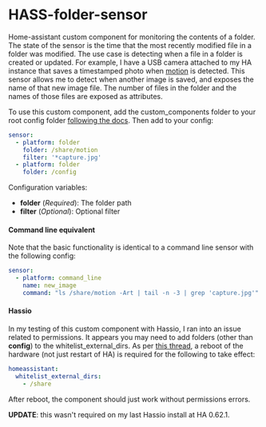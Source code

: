 # HASS-folder-sensor
Home-assistant custom component for monitoring the contents of a folder.
The state of the sensor is the time that the most recently modified file in a folder was modified.
The use case is detecting when a file in a folder is created or updated. For example, I have a USB camera attached to my
HA instance that saves a timestamped photo when [motion](https://github.com/HerrHofrat/hassio-addons/tree/master/motion) is detected. This sensor allows me to detect when another image is saved, and
exposes the name of that new image file. The number of files in the folder and the names of those files are exposed as attributes.

To use this custom component, add the custom_components folder to your root config folder [following the docs](https://home-assistant.io/developers/platform_example_sensor/). Then add to your config:

```yaml
sensor:
  - platform: folder
    folder: /share/motion
    filter: '*capture.jpg'
  - platform: folder
    folder: /config
```

Configuration variables:

- **folder** (*Required*): The folder path
- **filter** (*Optional*): Optional filter

#### Command line equivalent

Note that the basic functionality is identical to a command line sensor with the following config:
```yaml
sensor:
  - platform: command_line
    name: new_image
    command: "ls /share/motion -Art | tail -n -3 | grep 'capture.jpg'"
```


#### Hassio
In my testing of this custom component with Hassio, I ran into an issue related to permissions. It appears you may need to add folders (other than **config**) to the whitelist_external_dirs. As per [this thread](https://community.home-assistant.io/t/hassio-share-directory-access/41617/11), a reboot of the hardware (not just restart of HA) is required for the following to take effect:
```yaml
homeassistant:
  whitelist_external_dirs:
    - /share
```
After reboot, the component should just work without permissions errors.

**UPDATE**: this wasn't required on my last Hassio install at HA 0.62.1.
